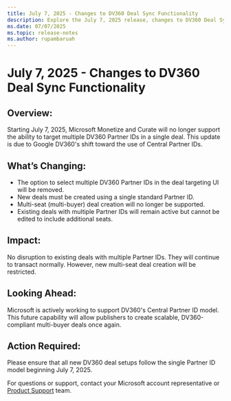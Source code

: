 ```yaml
---
title: July 7, 2025 - Changes to DV360 Deal Sync Functionality
description: Explore the July 7, 2025 release, changes to DV360 Deal Sync functionality
ms.date: 07/07/2025
ms.topic: release-notes
ms.author: rupambaruah
---
```


# July 7, 2025 - Changes to DV360 Deal Sync Functionality

## Overview:

Starting July 7, 2025, Microsoft Monetize and Curate will no longer support the ability to target multiple DV360 Partner IDs in a single deal. This update is due to Google DV360's shift toward the use of Central Partner IDs.

## What’s Changing:

- The option to select multiple DV360 Partner IDs in the deal targeting UI will be removed.
- New deals must be created using a single standard Partner ID.
- Multi-seat (multi-buyer) deal creation will no longer be supported.
- Existing deals with multiple Partner IDs will remain active but cannot be edited to include additional seats.

## Impact:
No disruption to existing deals with multiple Partner IDs. They will continue to transact normally. However, new multi-seat deal creation will be restricted.

## Looking Ahead:
Microsoft is actively working to support DV360's Central Partner ID model. This future capability will allow publishers to create scalable, DV360-compliant multi-buyer deals once again.

## Action Required:
Please ensure that all new DV360 deal setups follow the single Partner ID model beginning July 7, 2025.

For questions or support, contact your Microsoft account representative or [Product Support](https://support.ads.microsoft.com/) team.
